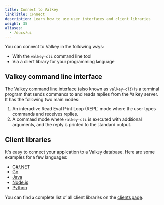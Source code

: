 ```yaml
---
title: Connect to Valkey
linkTitle: Connect
description: Learn how to use user interfaces and client libraries
weight: 35
aliases:
  - /docs/ui
---
```


You can connect to Valkey in the following ways:

* With the `valkey-cli` command line tool
* Via a client library for your programming language

## Valkey command line interface

The [Valkey command line interface](cli.md) (also known as `valkey-cli`) is a terminal program that sends commands to and reads replies from the Valkey server. It has the following two main modes:

1. An interactive Read Eval Print Loop (REPL) mode where the user types commands and receives replies.
2. A command mode where `valkey-cli` is executed with additional arguments, and the reply is printed to the standard output.

## Client libraries

It's easy to connect your application to a Valkey database. Here are some examples for a few languages:

* [C#/.NET](dotnet.md)
* [Go](go.md)
* [Java](java.md)
* [Node.js](nodejs.md)
* [Python](python.md)

You can find a complete list of all client libraries on the [clients page](/resources/clients/).
